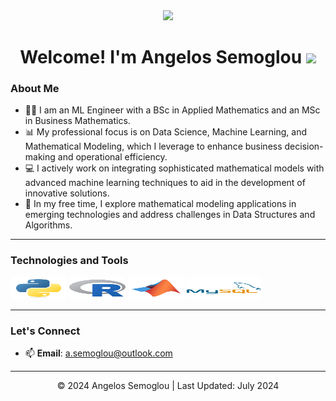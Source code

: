<div id="header" align="center">
  <img src="https://media.giphy.com/media/dWesBcTLavkZuG35MI/giphy.gif" width="370"/> 
</div>

<h1>
  <div align="center"> Welcome! I'm Angelos Semoglou
    <img src="https://media.giphy.com/media/hvRJCLFzcasrR4ia7z/giphy.gif" width="30px"/>
  </h1>

### About Me 
- :man_student: I am an ML Engineer with a BSc in Applied Mathematics and an MSc in Business Mathematics.
- 📊 My professional focus is on Data Science, Machine Learning, and Mathematical Modeling, which I leverage to enhance business decision-making and operational efficiency.
- 💻 I actively work on integrating sophisticated mathematical models with advanced machine learning techniques to aid in the development of innovative solutions.
- 🔬 In my free time, I explore mathematical modeling applications in emerging technologies and address challenges in Data Structures and Algorithms.

***

### Technologies and Tools
<img src="https://raw.githubusercontent.com/devicons/devicon/master/icons/python/python-original.svg" alt="Python" height="35" width="90"/> <img src="https://raw.githubusercontent.com/devicons/devicon/master/icons/r/r-original.svg" alt="R" height="35" width="90"/> <img src="https://raw.githubusercontent.com/devicons/devicon/master/icons/matlab/matlab-original.svg" alt="MATLAB" height="35" width="90"/> <img src="https://raw.githubusercontent.com/devicons/devicon/master/icons/mysql/mysql-original-wordmark.svg" alt="MySQL" height="35" width="120"/>


***

### Let's Connect
- 📫 **Email**: [a.semoglou@outlook.com](mailto:a.semoglou@outlook.com)

</div>

<footer>
  <hr>
  <p align="center">© 2024 Angelos Semoglou | Last Updated: July 2024</p>
</footer>

